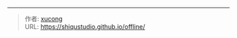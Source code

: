 # 


<!-- You need do nothing for this page. -->


---

> 作者: [xucong](https://shiqustudio.github.io/)  
> URL: https://shiqustudio.github.io/offline/  


